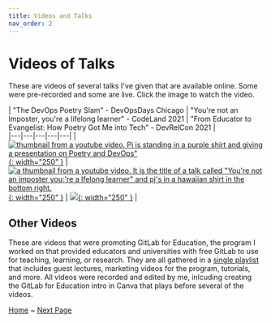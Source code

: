 ```yaml
---
title: Videos and Talks
nav_order: 2
---
```


# Videos of Talks

These are videos of several talks I've given that are available online. Some were pre-recorded and some are live. Click the image to watch the video. 

| "The DevOps Poetry Slam" - DevOpsDays Chicago | "You're not an Imposter, you're a lifelong learner" - CodeLand 2021 | "From Educator to Evangelist: How Poetry Got Me into Tech" - DevRelCon 2021  |   
|---|---|---|---|---|
| [![thumbnail from a youtube video. Pj is standing in a purple shirt and giving a presentation on Poetry and DevOps"]({{site.baseurl}}/assets/images/k8s_poetry.png){: width="250" }](https://youtu.be/VRlroScUtCI)  | [![a thumbnail from a youtube video. It is the title of a talk called "You're not an imposter you;'re a lfelong learner" and pj's in a hawaiian shirt in the bottom right. ]({{site.baseurl}}/assets/images/imposter.png){: width="250" }](https://youtu.be/fpn986iGf1E)  | [![]({{site.baseurl}}/assets/images/devrelcon.png){: width="250" }](https://youtu.be/6vjbgr8gM_Y)  | 


## Other Videos

These are videos that were promoting GitLab for Education, the program I worked on that provided educators and universities with free GitLab to use for teaching, learning, or research. They are all gathered in a [single playlist](https://www.youtube.com/playlist?list=PL05JrBw4t0KofkHq4GZJ05FnNGa11PQ4d) that includes guest lectures, marketing videos for the program, tutorials, and more. All videos were recorded and edited by me, inlcuding creating the GitLab for Education intro in Canva that plays before several of the videos. 

[Home]({{site.baseurl}}/index) ~ [Next Page]({{site.baseurl}}/course/blogs)